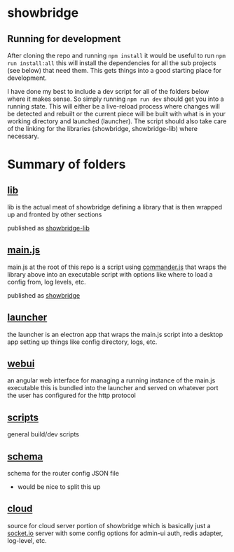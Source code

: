 # showbridge


## Running for development
After cloning the repo and running `npm install` it would be useful to run `npm run install:all` this will install the dependencies for all the sub projects (see below) that need them. This gets things into a good starting place for development.


I have done my best to include a dev script for all of the folders below where it makes sense. So simply running `npm run dev` should get you into a running state. This will either be a live-reload process where changes will be detected and rebuilt or the current piece will be built with what is in your working directory and launched (launcher). The script should also take care of the linking for the libraries (showbridge, showbridge-lib) where necessary. 

# Summary of folders
## [lib](./lib/)
lib is the actual meat of showbridge defining a library that is then wrapped up and fronted by other sections

published as [showbridge-lib](https://npmjs.com/package/showbridge-lib)

## [main.js](./main.js)
main.js at the root of this repo is a script using [commander.js](https://github.com/tj/commander.js) that wraps the library above into an executable script with options like where to load a config from, log levels, etc.

published as [showbridge](https://npmjs.com/package/showbridge)

## [launcher](./launcher/)
the launcher is an electron app that wraps the main.js script into a desktop app setting up things like config directory, logs, etc.

## [webui](./webui/)
an angular web interface for managing a running instance of the main.js executable this is bundled into the launcher and served on whatever port the user has configured for the http protocol

## [scripts](./scripts/)
general build/dev scripts

## [schema](./schema/)
schema for the router config JSON file
- would be nice to split this up

## [cloud](./cloud/)
source for cloud server portion of showbridge which is basically just a [socket.io](https://socket.io/) server with some config options for admin-ui auth, redis adapter, log-level, etc.
